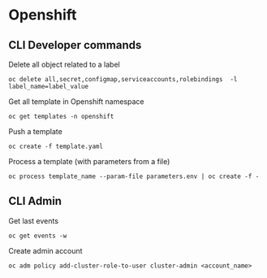# Openshift

## CLI Developer commands

Delete all object related to a label

    oc delete all,secret,configmap,serviceaccounts,rolebindings  -l label_name=label_value

Get all template in Openshift namespace

    oc get templates -n openshift

Push a template

    oc create -f template.yaml

Process a template (with parameters from a file)

    oc process template_name --param-file parameters.env | oc create -f -

## CLI Admin

Get last events

    oc get events -w

Create admin account

    oc adm policy add-cluster-role-to-user cluster-admin <account_name>


